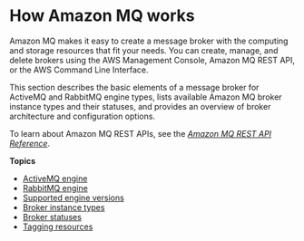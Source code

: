 # How Amazon MQ works<a name="amazon-mq-how-it-works"></a>

Amazon MQ makes it easy to create a message broker with the computing and storage resources that fit your needs\. You can create, manage, and delete brokers using the AWS Management Console, Amazon MQ REST API, or the AWS Command Line Interface\.

This section describes the basic elements of a message broker for ActiveMQ and RabbitMQ engine types, lists available Amazon MQ broker instance types and their statuses, and provides an overview of broker architecture and configuration options\.

To learn about Amazon MQ REST APIs, see the *[Amazon MQ REST API Reference](https://docs.aws.amazon.com/amazon-mq/latest/api-reference/)*\.

**Topics**
+ [ActiveMQ engine](how-amazon-mq-works-activemq.md)
+ [RabbitMQ engine](how-amazon-mq-works-rabbitmq.md)
+ [Supported engine versions](broker-engine.md)
+ [Broker instance types](broker-instance-types.md)
+ [Broker statuses](broker-statuses.md)
+ [Tagging resources](amazon-mq-tagging.md)